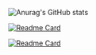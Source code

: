 ![Anurag's GitHub stats](https://github-readme-stats.vercel.app/api?username=princ3raj&show_icons=true)

[![Readme Card](https://github-readme-stats.vercel.app/api/pin/?username=princ3raj&repo=SastiDukaan)](https://github.com/princ3raj/iQuensAns)

[![Readme Card](https://github-readme-stats.vercel.app/api/pin/?username=princ3raj&repo=SastiDukaan)](https://github.com/princ3raj/SastiDukaan)



